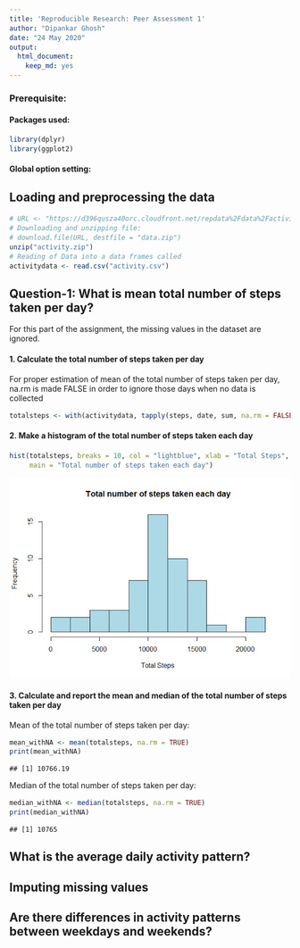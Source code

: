 ```yaml
---
title: 'Reproducible Research: Peer Assessment 1'
author: "Dipankar Ghosh"
date: "24 May 2020"
output: 
  html_document: 
    keep_md: yes
---
```

### Prerequisite:  
#### Packages used:

```r
library(dplyr)
library(ggplot2)
```
#### Global option setting:


## Loading and preprocessing the data


```r
# URL <- "https://d396qusza40orc.cloudfront.net/repdata%2Fdata%2Factivity.zip"
# Downloading and unzipping file:
# download.file(URL, destfile = "data.zip")
unzip("activity.zip")
# Reading of Data into a data frames called
activitydata <- read.csv("activity.csv")
```


## Question-1: What is mean total number of steps taken per day?

For this part of the assignment, the missing values in the dataset are ignored.

#### 1. Calculate the total number of steps taken per day
For proper estimation of mean of the total number of steps taken per day,  
na.rm is made FALSE in order to ignore those days when no data is collected


```r
totalsteps <- with(activitydata, tapply(steps, date, sum, na.rm = FALSE))
```

#### 2. Make a histogram of the total number of steps taken each day

```r
hist(totalsteps, breaks = 10, col = "lightblue", xlab = "Total Steps", 
     main = "Total number of steps taken each day")  
```

![](PA1_Reproducible.Research_files/figure-html/Histogram-1.png)<!-- -->
  
#### 3. Calculate and report the mean and median of the total number of steps taken per day  
Mean of the total number of steps taken per day:

```r
mean_withNA <- mean(totalsteps, na.rm = TRUE)
print(mean_withNA)
```

```
## [1] 10766.19
```
Median of the total number of steps taken per day:

```r
median_withNA <- median(totalsteps, na.rm = TRUE)
print(median_withNA)
```

```
## [1] 10765
```

## What is the average daily activity pattern?



## Imputing missing values



## Are there differences in activity patterns between weekdays and weekends?
